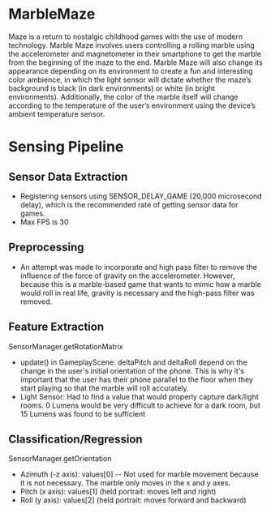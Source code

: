 # MarbleMaze
Maze is a return to nostalgic childhood games with the use of modern technology. Marble Maze involves users controlling a rolling marble 
using the accelerometer and magnetometer in their smartphone to get the marble from the 
beginning of the maze to the end. Marble Maze will also change its appearance depending on 
its environment to create a fun and interesting color ambience, in which the light sensor will 
dictate whether the maze’s background is black (in dark environments) or white (in bright 
environments). Additionally, the color of the marble itself will change according to the 
temperature of the user’s environment using the device’s ambient temperature sensor.

# Sensing Pipeline
## Sensor Data Extraction
- Registering sensors using SENSOR_DELAY_GAME (20,000 microsecond delay), which is the recommended rate of getting sensor data for games.
- Max FPS is 30

## Preprocessing
- An attempt was made to incorporate and high pass filter to remove the influence of the force of gravity on the accelerometer. However, because this is a marble-based game that wants to mimic how a marble would roll in real life, gravity is necessary and the high-pass filter was removed.


## Feature Extraction
SensorManager.getRotationMatrix
- update() in GameplayScene: deltaPitch and deltaRoll depend on the change in the user's initial orientation of the phone. This is why it's important that the user has their phone parallel to the floor when they start playing so that the marble will roll accurately.
- Light Sensor: Had to find a value that would properly capture dark/light rooms. 0 Lumens would be very difficult to achieve for a dark room, but 15 Lumens was found to be sufficient

## Classification/Regression
SensorManager.getOrientation
- Azimuth (-z axis): values[0] -- Not used for marble movement because it is not necessary. The marble only moves in the x and y axes.
- Pitch (x axis): values[1] (held portrait: moves left and right)
- Roll (y axis): values[2] (held portrait: moves forward and backward)
